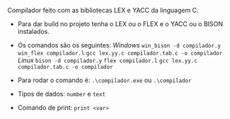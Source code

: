 Compilador feito com as bibliotecas LEX e YACC da linguagem C.

- Para dar build no projeto tenha o LEX ou o FLEX e o YACC ou o BISON instalados.
- Os comandos são os seguintes: 
*Windows*
`win_bison -d compilador.y`
`win_flex compilador.l`
`gcc lex.yy.c compilador.tab.c -o compilador`
*Linux*
`bison -d compilador.y`
`flex compilador.l`
`gcc lex.yy.c compilador.tab.c -o compilador`
- Para rodar o comando é: `.\compilador.exe` ou `.\compilador`

- Tipos de dados: `number` e `text`
- Comando de print: `print <var>`
